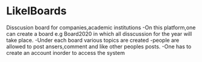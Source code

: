 # LikelBoards
Disscusion board for companies,academic institutions
-On this platform,one can create a board e.g Board2020 in which all disscussion for the year will take place.
-Under each board various topics are created
-people are allowed to post ansers,comment and like other peoples posts.
-One has to create an account inorder to access the system
